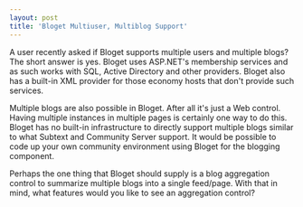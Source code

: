 ```yaml
---
layout: post
title: 'Bloget Multiuser, Multiblog Support'
---
```

A user recently asked if Bloget supports multiple users and multiple blogs? The short answer is yes. Bloget uses ASP.NET's membership services and as such works with SQL, Active Directory and other providers. Bloget also has a built-in XML provider for those economy hosts that don't provide such services.  
  
Multiple blogs are also possible in Bloget. After all it's just a Web control. Having multiple instances in multiple pages is certainly one way to do this. Bloget has no built-in infrastructure to directly support multiple blogs similar to what Subtext and Community Server support. It would be possible to code up your own community environment using Bloget for the blogging component.  
  
Perhaps the one thing that Bloget should supply is a blog aggregation control to summarize multiple blogs into a single feed/page. With that in mind, what features would you like to see an aggregation control?   

